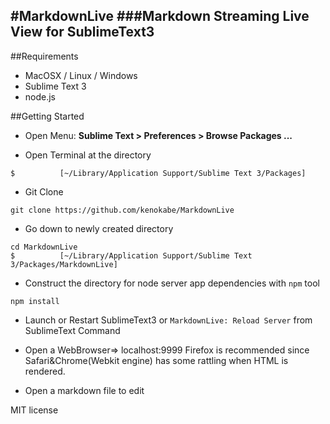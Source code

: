 #MarkdownLive
###Markdown Streaming Live View for SublimeText3
---
##Requirements

- MacOSX / Linux / Windows
- Sublime Text 3
- node.js

##Getting Started

- Open Menu: **Sublime Text > Preferences > Browse Packages ...**

- Open Terminal at the directory

```
$          [~/Library/Application Support/Sublime Text 3/Packages]
```

- Git Clone

```
git clone https://github.com/kenokabe/MarkdownLive
```
- Go down to newly created directory 

```
cd MarkdownLive
$          [~/Library/Application Support/Sublime Text 3/Packages/MarkdownLive]
```
- Construct the directory for node server app dependencies with `npm` tool

```
npm install

```
- Launch or Restart SublimeText3 or
`MarkdownLive: Reload Server` from SublimeText Command

-  Open a WebBrowser=> localhost:9999
Firefox is recommended since Safari&Chrome(Webkit engine) has some rattling when HTML is rendered.

- Open a markdown file to edit



MIT license


